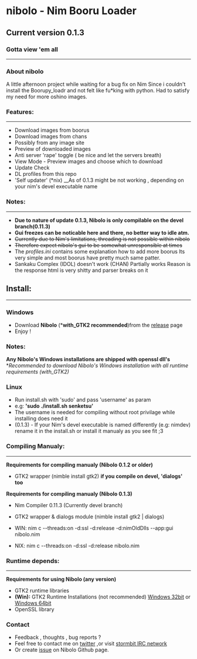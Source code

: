 # **nibolo - Nim Booru Loader**
## Current version 0.1.3
### Gotta view 'em all
------------------------
### About nibolo
A little afternoon project while waiting for a bug fix on Nim
Since i couldn't install the Boorupy_loadr and not felt like fu*king with python.
Had to satisfy my need for more oshino images.

### Features:
------------------------
* Download images from boorus
* Download images from chans
* Possibly from any image site
* Preview of downloaded images
* Anti server 'rape' toggle ( be nice and let the servers breath)
* View Mode - Preview images and choose which to download
* Update Check
* DL profiles from this repo
* 'Self updater' (*nix) __As of 0.1.3 might be not working , depending on your nim's devel executable name

### Notes:
------------------------
* **Due to nature of update 0.1.3, Nibolo is only compilable on the devel branch(0.11.3)**
* __Gui freezes can be noticable here and there, no better way to idle atm.__
* ~~Currently due to Nim's limitations, threading is not possible within nibolo~~
* ~~Therefore expect nibolo's gui to be somewhat unresponsible at times~~
* The *profiles.ini* contains some explanation how to add more boorus
      Its very simple and most boorus have pretty much same patter.
* Sankaku Complex (IDOL) doesn't work (CHAN) Partially works
      Reason is the response html is very shitty and parser breaks on it


## Install:
------------------------
### Windows
* Download **Nibolo** (***with_GTK2 recommended**)from the [release](https://github.com/Senketsu/nibolo/releases) page
* Enjoy !

### Notes:
**Any Nibolo's Windows installations are shipped with openssl dll's**
**Recommended to download Nibolo's Windows installation with all runtime requirements (*with_GTK2)**

### Linux
* Run install.sh with 'sudo' and pass 'username' as param
* e.g: **'sudo ./install.sh senketsu'**
* The username is needed for compiling without root privilage while installing does need it
* (0.1.3) - If your Nim's devel executable is named differently (e.g: nimdev) rename it in the install.sh or install it manualy as you see fit ;3


### Compiling Manualy:
------------------------
**Requirements for compiling manualy (Nibolo 0.1.2 or older)**
* GTK2 wrapper (nimble install gtk2) **if you compile on devel, 'dialogs' too**

**Requirements for compiling manualy (Nibolo 0.1.3)**
* Nim Compiler 0.11.3 (Currently devel branch)
* GTK2 wrapper & dialogs module (nimble install gtk2 | dialogs)

* WIN: nim c --threads:on -d:ssl -d:release -d:nimOldDlls --app:gui nibolo.nim
* NIX: nim c --threads:on -d:ssl -d:release nibolo.nim

### Runtime depends:
------------------------
**Requirements for using Nibolo (any version)**
* GTK2 runtime libraries
* **(Win):**  GTK2 Runtime Installations (not recommended) [Windows 32bit](http://downloads.sourceforge.net/gtk-win/gtk2-runtime-2.24.10-2012-10-10-ash.exe?download) or [Windows 64bit](http://lvserver.ugent.be/gtk-win64/gtk2-runtime/gtk2-runtime-2.24.25-2015-01-21-ts-win64.exe)
* OpenSSL library

### Contact
* Feedback , thoughts , bug reports ?
* Feel free to contact me on [twitter](https://twitter.com/Senketsu_Dev) ,or visit [stormbit IRC network](https://kiwiirc.com/client/irc.stormbit.net/?nick=Guest|?#Senketsu)
* Or create [issue](https://github.com/Senketsu/nibolo/issues) on Nibolo Github page.
